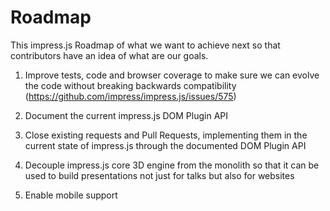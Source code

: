 # Roadmap

This impress.js Roadmap of what we want to achieve next so that contributors have an idea of what are our goals.

1. Improve tests, code and browser coverage to make sure we can evolve the code without breaking backwards compatibility (https://github.com/impress/impress.js/issues/575)

2. Document the current impress.js DOM Plugin API

3. Close existing requests and Pull Requests, implementing them in the current state of impress.js through the documented DOM Plugin API

4. Decouple impress.js core 3D engine from the monolith so that it can be used to build presentations not just for talks but also for websites

5. Enable mobile support